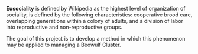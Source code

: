 **Eusociality** is defined by Wikipedia as the highest level of organization of sociality, is defined by the following characteristics: cooperative brood care, overlapping generations within a colony of adults, and a division of labor into reproductive and non-reproductive groups. 

The goal of this project is to develop a method in which this phenomenon may be applied to managing a Beowulf Cluster.

